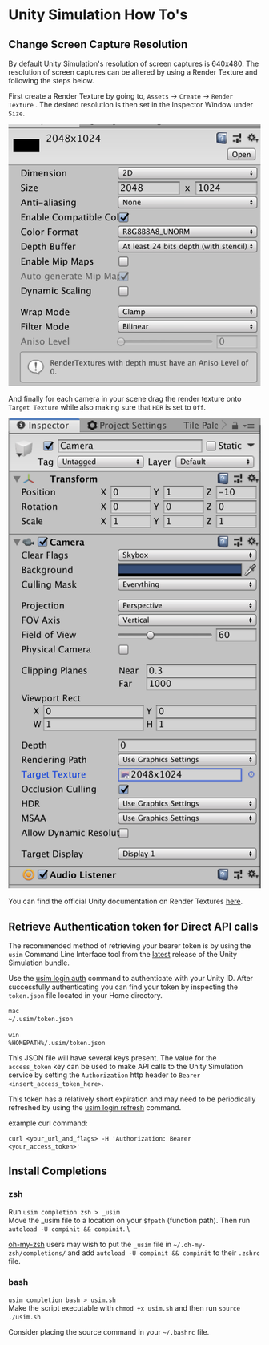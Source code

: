 # Unity Simulation How To's

## Change Screen Capture Resolution
By default Unity Simulation's resolution of screen captures is 640x480. The resolution of screen captures can be altered by using a Render Texture and following the steps below.

First create a Render Texture by going to, `Assets` -> `Create` -> `Render Texture`
. The desired resolution is then set in the Inspector Window under `Size`.

![render_texture](images/render_texture.png "render_texture")

And finally for each camera in your scene drag the render texture onto `Target Texture` while also making sure that `HDR` is set to `Off`.

![render_texture_cam](images/render_texture_cam.png "render_texture_cam")

You can find the official Unity documentation on Render Textures [here](https://docs.unity3d.com/Manual/class-RenderTexture.html).


## Retrieve Authentication token for Direct API calls

The recommended method of retrieving your bearer token is by using the `usim` Command Line Interface tool from the [latest](https://github.com/Unity-Technologies/Unity-Simulation-Docs/releases) release of the Unity Simulation bundle.

Use the [usim login auth](cli.md#usim-login-auth) command to authenticate with your Unity ID. After successfully authenticating you can find your token by inspecting the `token.json` file located in your Home directory.

```
mac
~/.usim/token.json

win
%HOMEPATH%/.usim/token.json
```

This JSON file will have several keys present. The value for the `access_token` key can be used to make API calls to the Unity Simulation service by setting the `Authorization` http header to `Bearer <insert_access_token_here>`.

This token has a relatively short expiration and may need to be periodically refreshed by using the [usim login refresh](cli.md#usim-login-refresh) command.

example curl command:

```
curl <your_url_and_flags> -H 'Authorization: Bearer <your_access_token>'
```

## Install Completions

### zsh
Run `usim completion zsh > _usim` \
Move the _usim file to a location on your `$fpath` (function path).
Then run `autoload -U compinit && compinit`. \

[oh-my-zsh](https://github.com/robbyrussell/oh-my-zsh) users may wish to put the `_usim` file in `~/.oh-my-zsh/completions/` and add `autoload -U compinit && compinit` to their `.zshrc` file.

### bash
`usim completion bash > usim.sh` \
Make the script executable with `chmod +x usim.sh` and then run `source ./usim.sh`

Consider placing the source command in your `~/.bashrc` file.
